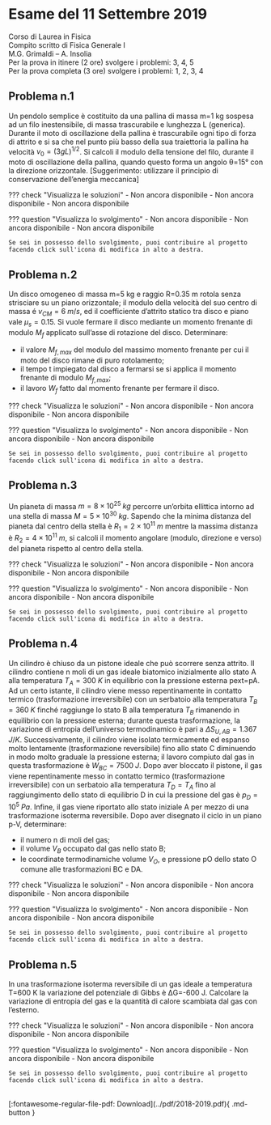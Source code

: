 # Esame del 11 Settembre 2019
Corso di Laurea in Fisica <br>
Compito scritto di Fisica Generale I <br>
M.G. Grimaldi – A. Insolia <br>
Per la prova in itinere (2 ore) svolgere i problemi: 3, 4, 5 <br>
Per la prova completa (3 ore) svolgere i problemi: 1, 2, 3, 4 <br>

## Problema n.1
Un pendolo semplice è costituito da una pallina di massa m=1 kg sospesa ad un filo inestensibile, di massa trascurabile e lunghezza L (generica). Durante il moto di oscillazione della pallina è trascurabile ogni tipo di forza di attrito e si sa che nel punto più basso della sua traiettoria la pallina ha velocità $v_0=(3gL)^{1/2}$. Si calcoli il modulo della tensione del filo, durante il moto di oscillazione della pallina, quando questo forma un angolo θ=15° con la direzione orizzontale. [Suggerimento: utilizzare il principio di conservazione dell’energia meccanica]

??? check "Visualizza le soluzioni"
    - Non ancora disponibile
    - Non ancora disponibile
    - Non ancora disponibile

??? question "Visualizza lo svolgimento"
    - Non ancora disponibile
    - Non ancora disponibile
    - Non ancora disponibile
    
    Se sei in possesso dello svolgimento, puoi contribuire al progetto facendo click sull'icona di modifica in alto a destra.

## Problema n.2
Un disco omogeneo di massa m=5 kg e raggio R=0.35 m rotola senza strisciare su un piano orizzontale; il modulo della velocità del suo centro di massa é $v_{CM}=6 \; m/s$, ed il coefficiente d’attrito statico tra disco e piano vale $μ_s= 0.15$. Si vuole fermare il disco mediante un momento frenante di modulo $M_f$ applicato sull’asse di rotazione del disco. Determinare: 

- il valore $M_{f,max}$ del modulo del massimo momento frenante per cui il moto del disco rimane di puro rotolamento; 
- il tempo t impiegato dal disco a fermarsi se si applica il momento frenante di modulo $M_{f,max}$;
- il lavoro $W_f$ fatto dal momento frenante per fermare il disco.

??? check "Visualizza le soluzioni"
    - Non ancora disponibile
    - Non ancora disponibile
    - Non ancora disponibile

??? question "Visualizza lo svolgimento"
    - Non ancora disponibile
    - Non ancora disponibile
    - Non ancora disponibile
    
    Se sei in possesso dello svolgimento, puoi contribuire al progetto facendo click sull'icona di modifica in alto a destra.

## Problema n.3
Un pianeta di massa $m=8×10^{25} \; kg$ percorre un’orbita ellittica intorno ad una stella di massa $M=5×10^{30} \; kg$. Sapendo che la minima distanza del pianeta dal centro della stella è $R_1=2×10^{11} \; m$ mentre la massima distanza è $R_2=4×10^{11} \; m$, si calcoli il momento angolare (modulo, direzione e verso) del pianeta rispetto al centro della stella.

??? check "Visualizza le soluzioni"
    - Non ancora disponibile
    - Non ancora disponibile
    - Non ancora disponibile

??? question "Visualizza lo svolgimento"
    - Non ancora disponibile
    - Non ancora disponibile
    - Non ancora disponibile
    
    Se sei in possesso dello svolgimento, puoi contribuire al progetto facendo click sull'icona di modifica in alto a destra.

## Problema n.4
Un cilindro è chiuso da un pistone ideale che può scorrere senza attrito. Il cilindro contiene n moli di un gas ideale biatomico inizialmente allo stato A alla temperatura $T_A=300 \; K$ in equilibrio con la pressione esterna pext=pA. Ad un certo istante, il cilindro viene messo repentinamente in contatto termico (trasformazione irreversibile) con un serbatoio alla temperatura $T_B=360 \; K$ finché raggiunge lo stato B alla temperatura $T_B$ rimanendo in equilibrio con la pressione esterna; durante questa trasformazione, la variazione di entropia dell’universo termodinamico è pari a $ΔS_{U,AB}=1.367 \; J/K$. Successivamente, il cilindro viene isolato termicamente ed espanso molto lentamente (trasformazione reversibile) fino allo stato C diminuendo in modo molto graduale la pressione esterna; il lavoro compiuto dal gas in questa trasformazione è $W_{BC}=7500 \; J$. Dopo aver bloccato il pistone, il gas viene repentinamente messo in contatto termico (trasformazione irreversibile) con un serbatoio alla temperatura $T_D=T_A$ fino al raggiungimento dello stato di equilibrio D in cui la pressione del gas è $p_D=10^5 \; Pa$. Infine, il gas viene riportato allo stato iniziale A per mezzo di una trasformazione isoterma reversibile. Dopo aver disegnato il ciclo in un piano p-V, determinare: 

- il numero n di moli del gas; 
- il volume $V_B$ occupato dal gas nello stato B; 
- le coordinate termodinamiche volume $V_O$, e pressione pO dello stato O comune alle trasformazioni BC e DA.

??? check "Visualizza le soluzioni"
    - Non ancora disponibile
    - Non ancora disponibile
    - Non ancora disponibile

??? question "Visualizza lo svolgimento"
    - Non ancora disponibile
    - Non ancora disponibile
    - Non ancora disponibile
    
    Se sei in possesso dello svolgimento, puoi contribuire al progetto facendo click sull'icona di modifica in alto a destra.

## Problema n.5
In una trasformazione isoterma reversibile di un gas ideale a temperatura T=600 K la variazione del potenziale di Gibbs è ΔG=-600 J. Calcolare la variazione di entropia del gas e la quantità di calore scambiata dal gas con l’esterno.

??? check "Visualizza le soluzioni"
    - Non ancora disponibile
    - Non ancora disponibile
    - Non ancora disponibile

??? question "Visualizza lo svolgimento"
    - Non ancora disponibile
    - Non ancora disponibile
    - Non ancora disponibile
    
    Se sei in possesso dello svolgimento, puoi contribuire al progetto facendo click sull'icona di modifica in alto a destra.

<br>
[:fontawesome-regular-file-pdf: Download](../pdf/2018-2019.pdf){ .md-button }
